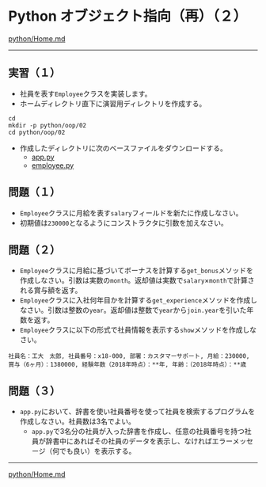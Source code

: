 # Python オブジェクト指向（再）（２）

[python/Home.md](Home.md)

---

## 実習（１）

* 社員を表す`Employee`クラスを実装します。
* ホームディレクトリ直下に演習用ディレクトリを作成する。

```shell
cd
mkdir -p python/oop/02
cd python/oop/02
```

* 作成したディレクトリに次のベースファイルをダウンロードする。
  * [app.py](./02/app.py)
  * [employee.py](./02/employee.py)

## 問題（１）

* `Employee`クラスに月給を表す`salary`フィールドを新たに作成しなさい。
* 初期値は`230000`となるようにコンストラクタに引数を加えなさい。

## 問題（２）

* `Employee`クラスに月給に基づいてボーナスを計算する`get_bonus`メソッドを作成しなさい。引数は実数の`month`。返却値は実数で`salary`×`month`で計算される賞与額を返す。
* `Employee`クラスに入社何年目かを計算する`get_experience`メソッドを作成しなさい。引数は整数の`year`。返却値は整数で`year`から`join.year`を引いた年数を返す。
* `Employee`クラスに以下の形式で社員情報を表示する`show`メソッドを作成しなさい。

```text
社員名：工大　太郎, 社員番号：x18-000, 部署：カスタマーサポート, 月給：230000, 賞与（6ヶ月）：1380000, 経験年数（2018年時点）：**年, 年齢：（2018年時点）：**歳
```

## 問題（３）

* `app.py`において、辞書を使い社員番号を使って社員を検索するプログラムを作成しなさい。社員数は3名でよい。
  * `app.py`で3名分の社員が入った辞書を作成し、任意の社員番号を持つ社員が辞書中にあればその社員のデータを表示し、なければエラーメッセージ（何でも良い）を表示する。

---

[python/Home.md](Home.md)
